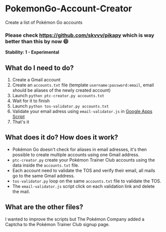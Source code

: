 # PokemonGo-Account-Creator
Create a list of Pokémon Go accounts

### Please check https://github.com/skvvv/pikapy which is way better than this by now 😄

**Stability: 1 - Experimental**

## What do I need to do?
1. Create a Gmail account
2. Create an `accounts.txt` file (template `username:password:email`, email should be aliases of the newly created account)
3. Launch `python ptc-creator.py accounts.txt`
4. Wait for it to finish
5. Launch `python tos-validator.py accounts.txt`
6. Validate your email adress using `email-validator.js` in [Google Apps Script](https://www.google.com/script/start/)
7. That's it

## What does it do? How does it work?
- Pokémon Go doesn't check for aliases in email adresses, it's then possible to create multiple accounts using one Gmail address.
- `ptc-creator.py` create your Pokémon Trainer Club accounts using the data inside the `accounts.txt` file.
- Each account need to validate the TOS and verify their email, all mails go to the same Gmail address.
- `tos-validator.py` loop on the same `accounts.txt` file to validate the TOS.
- The `email-validator.js` script click on each validation link and delete the mail.

## What are the other files?
I wanted to improve the scripts but The Pokémon Company added a Captcha to the
Pokémon Trainer Club signup page.
